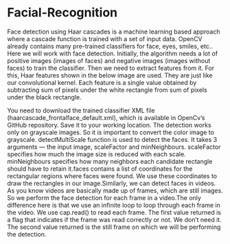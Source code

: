 # Facial-Recognition

Face detection using Haar cascades is a machine learning based approach where a cascade function is trained with a set of input data. OpenCV already contains many pre-trained classifiers for face, eyes, smiles, etc..
Here we will work with face detection. Initially, the algorithm needs a lot of positive images (images of faces) and negative images (images without faces) to train the classifier. Then we need to extract features from it. For this, Haar features shown in the below image are used. They are just like our convolutional kernel. Each feature is a single value obtained by subtracting sum of pixels under the white rectangle from sum of pixels under the black rectangle.


You need to download the trained classifier XML file (haarcascade_frontalface_default.xml), which is available in OpenCv’s GitHub repository. Save it to your working location.
The detection works only on grayscale images. So it is important to convert the color image to grayscale. detectMultiScale function is used to detect the faces. It takes 3 arguments — the input image, scaleFactor and minNeighbours. scaleFactor specifies how much the image size is reduced with each scale. minNeighbours specifies how many neighbors each candidate rectangle should have to retain it.faces contains a list of coordinates for the rectangular regions where faces were found. We use these coordinates to draw the rectangles in our image.Similarly, we can detect faces in videos. As you know videos are basically made up of frames, which are still images. So we perform the face detection for each frame in a video.The only difference here is that we use an infinite loop to loop through each frame in the video. We use cap.read() to read each frame. The first value returned is a flag that indicates if the frame was read correctly or not. We don’t need it. The second value returned is the still frame on which we will be performing the detection.
